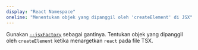 ```yaml
---
display: "React Namespace"
oneline: "Menentukan objek yang dipanggil oleh 'createElement' di JSX"
---
```


Gunakan [`--jsxFactory`](#jsxFactory) sebagai gantinya. Tentukan objek yang dipanggil oleh `createElement` ketika menargetkan `react` pada file TSX.
